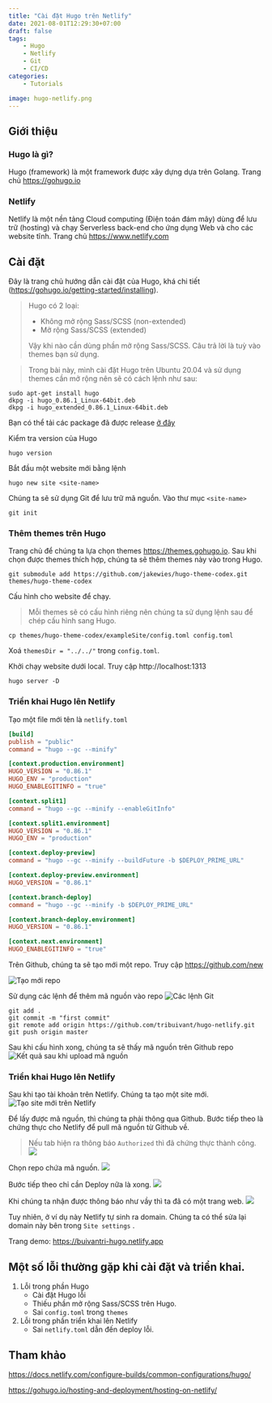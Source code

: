 ```yaml
---
title: "Cài đặt Hugo trên Netlify"
date: 2021-08-01T12:29:30+07:00
draft: false
tags:
    - Hugo
    - Netlify
    - Git
    - CI/CD
categories:
    - Tutorials

image: hugo-netlify.png
---
```


## Giới thiệu
### Hugo là gì?

Hugo (framework) là một framework được xây dựng dựa trên Golang. Trang chủ https://gohugo.io

### Netlify

Netlify là một nền tảng Cloud computing (Điện toán đám mây) dùng để lưu trữ (hosting) và chạy Serverless back-end cho ứng dụng Web và cho các website tĩnh. Trang chủ https://www.netlify.com

## Cài đặt

Đây là trang chủ hướng dẫn cài đặt của Hugo, khá chi tiết (https://gohugo.io/getting-started/installing).

> Hugo có 2 loại:
> - Không mở rộng Sass/SCSS (non-extended)
> - Mở rộng Sass/SCSS (extended)
>
> Vậy khi nào cần dùng phần mở rộng Sass/SCSS. Câu trả lời là tuỳ vào themes bạn sử dụng.

> Trong bài này, mình cài đặt Hugo trên Ubuntu 20.04 và sử dụng themes cần mở rộng nên sẽ có cách lệnh như sau:

```
sudo apt-get install hugo
dkpg -i hugo_0.86.1_Linux-64bit.deb
dkpg -i hugo_extended_0.86.1_Linux-64bit.deb
```

Bạn có thể tải các package đã được release [ở đây](https://github.com/gohugoio/hugo/releases)


Kiểm tra version của Hugo
```
hugo version
```

Bắt đầu một website mới bằng lệnh
```
hugo new site <site-name>
```

Chúng ta sẽ sử dụng Git để lưu trữ mã nguồn. Vào thư mục ```<site-name>```
```
git init
```

### Thêm themes trên Hugo

Trang chủ để chúng ta lựa chọn themes https://themes.gohugo.io. Sau khi chọn được themes thích hợp, chúng ta sẽ thêm themes này vào trong Hugo.
```git
git submodule add https://github.com/jakewies/hugo-theme-codex.git themes/hugo-theme-codex
```

Cấu hình cho website để chạy.
> Mỗi themes sẽ có cấu hình riêng nên chúng ta sử dụng lệnh sau để chép cấu hình sang Hugo.
```
cp themes/hugo-theme-codex/exampleSite/config.toml config.toml
```

Xoá `themesDir = "../../"` trong `config.toml`.

Khởi chạy website dưới local. Truy cập http://localhost:1313
```
hugo server -D
```

### Triển khai Hugo lên Netlify

Tạo một file mới tên là `netlify.toml`
```toml
[build]
publish = "public"
command = "hugo --gc --minify"

[context.production.environment]
HUGO_VERSION = "0.86.1"
HUGO_ENV = "production"
HUGO_ENABLEGITINFO = "true"

[context.split1]
command = "hugo --gc --minify --enableGitInfo"

[context.split1.environment]
HUGO_VERSION = "0.86.1"
HUGO_ENV = "production"

[context.deploy-preview]
command = "hugo --gc --minify --buildFuture -b $DEPLOY_PRIME_URL"

[context.deploy-preview.environment]
HUGO_VERSION = "0.86.1"

[context.branch-deploy]
command = "hugo --gc --minify -b $DEPLOY_PRIME_URL"

[context.branch-deploy.environment]
HUGO_VERSION = "0.86.1"

[context.next.environment]
HUGO_ENABLEGITINFO = "true"
```

Trên Github, chúng ta sẽ tạo mới một repo. Truy cập https://github.com/new

![Tạo mới repo](2021-08-01-125455.png)

Sử dụng các lệnh để thêm mã nguồn vào repo
![Các lệnh Git](2021-08-01-125546.png)

```
git add .
git commit -m "first commit"
git remote add origin https://github.com/tribuivant/hugo-netlify.git
git push origin master
```

Sau khi cấu hình xong, chúng ta sẽ thấy mã nguồn trên Github repo
![Kết quả sau khi upload mã nguồn](2021-08-01-125739.png)

### Triển khai Hugo lên Netlify

Sau khi tạo tài khoản trên Netlify. Chúng ta tạo một site mới.
![Tạo site mới trên Netlify](2021-08-01-125843.png)

Để lấy được mã nguồn, thì chúng ta phải thông qua Github. Bước tiếp theo là chứng thực cho Netlify để pull mã nguồn từ Github về.
>Nếu tab hiện ra thông báo ```Authorized``` thì đã chứng thực thành công.
![](2021-08-01-125920.png)

Chọn repo chứa mã nguồn.
![](2021-08-01-130050.png)

Bước tiếp theo chỉ cần Deploy nữa là xong.
![](2021-08-01-154302.png)

Khi chúng ta nhận được thông báo như vầy thì ta đã có một trang web.
![](2021-08-01-154455.png)

Tuy nhiên, ở ví dụ này Netlify tự sinh ra domain. Chúng ta có thể sửa lại domain này bên trong `Site settings` .

Trang demo: https://buivantri-hugo.netlify.app

## Một số lỗi thường gặp khi cài đặt và triển khai.

1. Lỗi trong phần Hugo
   - Cài đặt Hugo lỗi
   - Thiếu phần mở rộng Sass/SCSS trên Hugo.
   - Sai `config.toml` trong `themes`
2. Lỗi trong phần triển khai lên Netlify
   - Sai `netlify.toml` dẫn đến deploy lỗi.

## Tham khảo
https://docs.netlify.com/configure-builds/common-configurations/hugo/

https://gohugo.io/hosting-and-deployment/hosting-on-netlify/